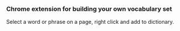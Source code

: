 ### Chrome extension for building your own vocabulary set
Select a word or phrase on a page, right click and add to dictionary. 
